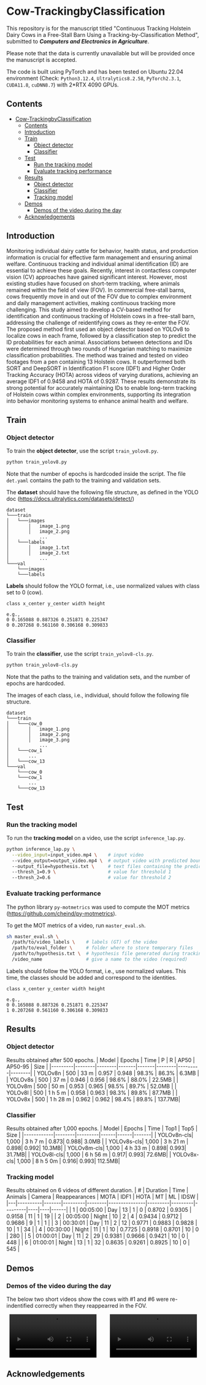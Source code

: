 # Cow-TrackingbyClassification


This repository is for the manuscript titled "Continuous Tracking Holstein Dairy Cows in a Free-Stall Barn Using a Tracking-by-Classification Method", submitted to ***Computers and Electronics in Agriculture***. 

Please note that the data is currently unavailable but will be provided once the manuscript is accepted.

The code is built using PyTorch and has been tested on Ubuntu 22.04 environment (Check: `Python3.12.4`, `Ultralytics8.2.58`, `PyTorch2.3.1`, `CUDA11.8`, `cuDNN8.7`) with 2*RTX 4090 GPUs. 

## Contents
- [Cow-TrackingbyClassification](#cow-trackingbyclassification)
  - [Contents](#contents)
  - [Introduction](#introduction)
  - [Train](#train)
    - [Object detector](#object-detector)
    - [Classifier](#classifier)
  - [Test](#test)
    - [Run the tracking model](#run-the-tracking-model)
    - [Evaluate tracking performance](#evaluate-tracking-performance)
  - [Results](#results)
    - [Object detector](#object-detector-1)
    - [Classifier](#classifier-1)
    - [Tracking model](#tracking-model)
  - [Demos](#demos)
    - [Demos of the video during the day](#demos-of-the-video-during-the-day)
  - [Acknowledgements](#acknowledgements)

## Introduction
Monitoring individual dairy cattle for behavior, health status, and production information is crucial for effective farm management and ensuring animal welfare. Continuous tracking and individual animal identification (ID) are essential to achieve these goals. Recently, interest in contactless computer vision (CV) approaches have gained significant interest. However, most existing studies have focused on short-term tracking, where animals remained within the field of view (FOV). In commercial free-stall barns, cows frequently move in and out of the FOV due to complex environment and daily management activities, making continuous tracking more challenging. This study aimed to develop a CV-based method for identification and continuous tracking of Holstein cows in a free-stall barn, addressing the challenge of reidentifying cows as they re-enter the FOV. The proposed method first used an object detector based on YOLOv8 to localize cows in each frame, followed by a classification step to predict the ID probabilities for each animal. Associations between detections and IDs were determined through two rounds of Hungarian matching to maximize classification probabilities. The method was trained and tested on video footages from a pen containing 13 Holstein cows. It outperformed both SORT and DeepSORT in Identification F1 score (IDF1) and Higher Order Tracking Accuracy (HOTA) across videos of varying durations, achieving an average IDF1 of 0.9458 and HOTA of 0.9287. These results demonstrate its strong potential for accurately maintaining IDs to enable long-term tracking of Holstein cows within complex environments, supporting its integration into behavior monitoring systems to enhance animal health and welfare.



## Train
### Object detector
To train the **object detector**, use the script `train_yolov8.py`.
```sh
python train_yolov8.py
```
Note that the number of epochs is hardcoded inside the script. The file `det.yaml` contains the path to the training and validation sets. 

The **dataset** should have the following file structure, as defined in the YOLO doc (https://docs.ultralytics.com/datasets/detect/)
```
dataset  
└───train
│   └───images
│       │   image_1.png
│       │   image_2.png
│           ...
│   └───labels
│       │   image_1.txt
│       │   image_2.txt
│           ...
└───val
    └───images
    └───labels
```

**Labels** should follow the YOLO format, i.e., use normalized values with class set to 0 (cow).
```
class x_center y_center width height

e.g.,
0 0.165088 0.887326 0.251871 0.225347
0 0.207268 0.561160 0.306168 0.309833
```

### Classifier
To train the **classifier**, use the script `train_yolov8-cls.py`.
```sh
python train_yolov8-cls.py
```
Note that the paths to the training and validation sets, and the number of epochs are hardcoded.

The images of each class, i.e., individual, should follow the following file structure.
```
dataset  
└───train
│   └───cow_0
│       │   image_1.png
│       │   image_2.png
│       │   image_3.png
│           ...
│   └───cow_1
│       ...
│   └───cow_13
└───val
    └───cow_0
    └───cow_1
        ...
    └───cow_13
```

## Test
### Run the tracking model
To run the **tracking model** on a video, use the script `inference_lap.py`.
```sh
python inference_lap.py \
  --video_input=input_video.mp4 \    # input video
  --video_output=output_video.mp4 \  # output video with predicted bounding boxes
  --output_file=hypothesis.txt \     # text files containing the predicted bounding boxes (hypothesis)
  --thresh_1=0.9 \                   # value for threshold 1
  --thresh_2=0.6                     # value for threshold 2
```

### Evaluate tracking performance
The python library `py-motmetrics` was used to compute the MOT metrics (https://github.com/cheind/py-motmetrics).

To get the MOT metrics of a video, run `master_eval.sh`.
```sh
sh master_eval.sh \
  /path/to/video_labels \    # labels (GT) of the video
  /path/to/eval_folder \     # folder where to store temporary files
  /path/to/hypothesis.txt \  # hypothesis file generated during tracking
  /video_name                # give a name to the video (required)
```

Labels should follow the YOLO format, i.e., use normalized values. This time, the classes should be added and correspond to the identities.
```
class x_center y_center width height

e.g.,
0 0.165088 0.887326 0.251871 0.225347
1 0.207268 0.561160 0.306168 0.309833
```

## Results
### Object detector
Results obtained after 500 epochs.
| Model   | Epochs | Time |   P   |   R   |  AP50  | AP50-95 |  Size  |
|---------|--------|--------|-------|-------|--------|---------|--------|
| YOLOv8n |  500 | 33 m | 0.957 | 0.948 | 98.3%  | 86.3%   | 6.3MB  |
| YOLOv8s |  500 | 37 m | 0.946 | 0.956 | 98.6%  | 88.0%   | 22.5MB |
| YOLOv8m |  500 | 50 m | 0.953 | 0.965 | 98.5%  | 89.7%   | 52.0MB |
| YOLOv8l |  500 | 1 h 5 m  | 0.958 | 0.963 | 98.3%  | 89.8%   | 87.7MB |
| YOLOv8x |  500 | 1 h 28 m | 0.962 | 0.962 | 98.4%  | 89.8%   | 137.7MB|

### Classifier
Results obtained after 1,000 epochs.
| Model      | Epochs | Time    | Top1 | Top5 | Size  |
|------------|--------|---------|------|------|-------|
| YOLOv8n-cls| 1,000  | 3 h 7 m | 0.873| 0.988| 3.0MB |
| YOLOv8s-cls| 1,000  | 3 h 21 m  | 0.898| 0.992| 10.3MB|
| YOLOv8m-cls| 1,000  | 4 h 33 m  | 0.898| 0.993| 31.7MB|
| YOLOv8l-cls| 1,000  | 6 h 56 m  | 0.917| 0.993| 72.6MB|
| YOLOv8x-cls| 1,000  | 8 h 5 0m  | 0.916| 0.993| 112.5MB|

### Tracking model
Results obtained on 6 videos of different duration.
| # | Duration | Time  | Animals | Camera | Reappearances |   MOTA  |   IDF1  |   HOTA  | MT | ML | IDSW |
|---|----------|-------|---------|--------|---------------|---------|---------|---------|----|----|------|
| 1 | 00:05:00 | Day   |   13    |   1    |       0       | 0.8702  | 0.9305  | 0.9158  | 11 |  1 |  19  |
| 2 | 00:05:00 | Night |   10    |   2    |       4       | 0.9434  | 0.9712  | 0.9686  |  9 |  1 |  1   |
| 3 | 00:30:01 | Day   |   11    |   2    |      12       | 0.9771  | 0.9883  | 0.9828  | 10 |  1 |  34  |
| 4 | 00:30:00 | Night |   11    |   1    |      10       | 0.7725  | 0.8918  | 0.8701  | 10 |  0 |  280 |
| 5 | 01:00:01 | Day   |   11    |   2    |      29       | 0.9381  | 0.9666  | 0.9421  | 10 |  0 |  448 |
| 6 | 01:00:01 | Night |   13    |   1    |      32       | 0.8635  | 0.9261  | 0.8925  | 10 |  0 |  545 |

## Demos

### Demos of the video during the day

The below two short videos show the cows with #1 and #6 were re-indentified correctly when they reappearred in the FOV.

<div style="display: flex; justify-content: space-around; gap: 20px;">
  <!-- First Video -->
  <video controls width="45%">
    <source src="https://raw.githubusercontent.com/meiqing-wang/Cow-TrackingbyClassification/main/Demos/DayClip1.mp4" type="video/mp4">
    Your browser does not support the video tag.
  </video>

  <!-- Second Video -->
  <video controls width="45%">
    <source src="https://raw.githubusercontent.com/meiqing-wang/Cow-TrackingbyClassification/main/Demos/DayClip2.mp4" type="video/mp4">
    Your browser does not support the video tag.
  </video>
</div>


## Acknowledgements